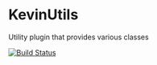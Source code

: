 # KevinUtils
Utility plugin that provides various classes

[![Build Status](https://ci.kevind.me/job/KevinUtils/badge/icon)](https://ci.kevind.me/job/KevinUtils/)
